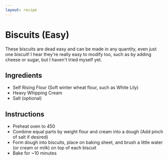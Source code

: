 ```yaml
---
layout: recipe
---
```


# Biscuits (Easy)
These biscuits are dead easy and can be made in any quantity, even just one biscuit!
I hear they're really easy to modify too, such as by adding cheese or sugar, but I haven't tried myself yet.

## Ingredients
- Self Rising Flour (Soft winter wheat flour, such as White Lily)
- Heavy Whipping Cream
- Salt (optional)

## Instructions
- Preheat oven to 450
- Combine equal parts by weight flour and cream into a dough (Add pinch of salt if desired)
- Form dough into biscuits, place on baking sheet, and brush a little water (or cream or milk) on top of each biscuit
- Bake for ~10 minutes
